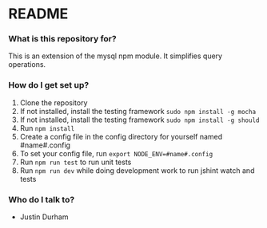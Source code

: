 # README #

### What is this repository for? ###

This is an extension of the mysql npm module.  It simplifies query operations.

### How do I get set up? ###
1. Clone the repository
1. If not installed, install the testing framework ```sudo npm install -g mocha```
1. If not installed, install the testing framework ```sudo npm install -g should```
1. Run ```npm install```
1. Create a config file in the config directory for yourself named #name#.config
1. To set your config file, run ```export NODE_ENV=#name#.config```
1. Run ```npm run test``` to run unit tests
1. Run ```npm run dev``` while doing development work to run jshint watch and tests

### Who do I talk to? ###
* Justin Durham